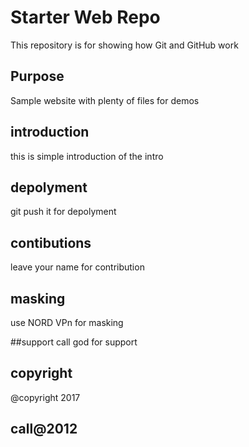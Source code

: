 # Starter Web Repo

This repository is for showing how Git and GitHub work

## Purpose

Sample website with plenty of files for demos

## introduction
 this is simple introduction of the intro

## depolyment 
  git push it for depolyment

## contibutions
 leave your name for contribution


## masking
 use NORD VPn for masking

##support
 call god for support

## copyright
 @copyright 2017

## call@2012